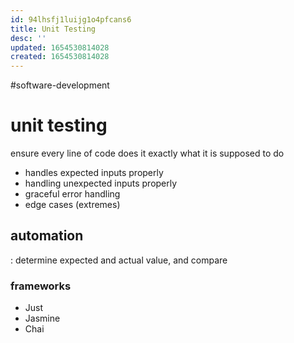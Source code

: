 ```yaml
---
id: 94lhsfj1luijg1o4pfcans6
title: Unit Testing
desc: ''
updated: 1654530814028
created: 1654530814028
---
```

#software-development 
# unit testing
ensure every line of code does it exactly what it is supposed to do
- handles expected inputs properly
- handling unexpected inputs properly
- graceful error handling
- edge cases (extremes)
## automation
: determine expected and actual value, and compare
### frameworks
- Just
- Jasmine
- Chai
